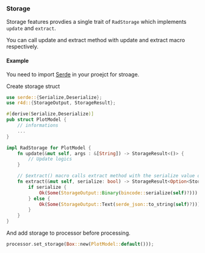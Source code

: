 ### Storage

Storage features provdies a single trait of ```RadStorage``` which implements
```update``` and ```extract```.

You can call update and extract method with update and extract macro respectively.

#### Example

You need to import [Serde](https://github.com/serde-rs/serde) in your proejct
for stroage.

Create storage struct

```rust
use serde::{Serialize,Deserialize};
use r4d::{StorageOutput, StorageResult};

#[derive(Serialize,Deserialize)]
pub struct PlotModel {
	// informations
	...
}

impl RadStorage for PlotModel {
	fn update(&mut self, args : &[String]) -> StorageResult<()> {
		// Update logics
	}

	// $extract() macro calls extract method with the serialize value of "false"
	fn extract(&mut self, serialize: bool) -> StorageResult<Option<StorageOutput>> {
		if serialize {
			Ok(Some(StorageOutput::Binary(bincode::serialize(self)?)))
		} else {
			Ok(Some(StorageOutput::Text(serde_json::to_string(self)?)))
		}
	}
}
```
And add storage to processor before processing.

```rust
processor.set_storage(Box::new(PlotModel::default()));
```
